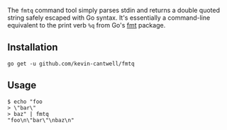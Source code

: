 The `fmtq` command tool simply parses stdin and returns a double quoted string safely escaped with Go syntax. It's essentially a command-line equivalent to the print verb `%q` from Go's [fmt](https://golang.org/pkg/fmt/) package.

## Installation

`go get -u github.com/kevin-cantwell/fmtq`

## Usage

```
$ echo "foo
> \"bar\"
> baz" | fmtq
"foo\n\"bar\"\nbaz\n"
```
